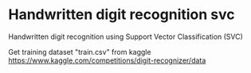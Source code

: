 # Handwritten digit recognition svc
Handwritten digit recognition using Support Vector Classification (SVC)

Get training dataset "train.csv" from kaggle
https://www.kaggle.com/competitions/digit-recognizer/data
